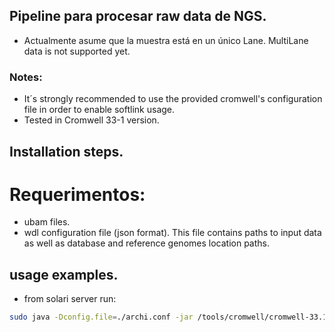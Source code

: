 ## Pipeline para procesar raw data de NGS. 
* Actualmente asume que la muestra está en un único Lane. MultiLane data is not supported yet. 

### Notes: 
* It´s strongly recommended to use the provided cromwell's configuration file in order to enable softlink usage. 
* Tested in Cromwell 33-1 version. 

## Installation steps. 

# Requerimentos: 
* ubam files.
* wdl configuration file (json format). This file contains paths to input data as well as database and reference genomes location paths.  

## usage examples.
* from solari server run: 

```bash 
sudo java -Dconfig.file=./archi.conf -jar /tools/cromwell/cromwell-33.1.jar run pipelineNGS_singlelane_ubamtogvcf.wdl -i inputsNGS_singlelane.json 
```
